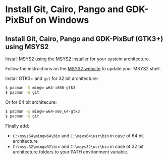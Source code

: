 # Install Git, Cairo, Pango and GDK-PixBuf on Windows

## Install Git, Cairo, Pango and GDK-PixBuf (GTK3+) using MSYS2


Install MSYS2 using the [MSYS2 installer](http://www.msys2.org/) for your system architecture.

Follow the instructions on the [MSYS2 website](https://www.msys2.org/wiki/MSYS2-installation/) to update your MSYS2 shell.


Install GTK3+ and `git` for 32 bit architecture:

```sh
$ pacman -S mingw-w64-i686-gtk3
$ pacman -S git
```

Or for 64 bit architecure:

```sh
$ pacman -S mingw-w64-x86_64-gtk3
$ pacman -S git
```

Finally add:
* `C:\msys64\mingw64\bin` and `C:\msys64\usr\bin` in case of 64 bit architecture
* `C:\msys32\mingw32\bin` and `C:\msys32\usr\bin` in case of 32 bit architecture
folders to your PATH environment variable.
